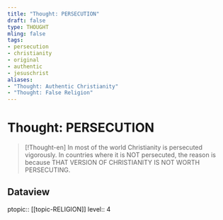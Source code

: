 ```yaml
---
title: "Thought: PERSECUTION"
draft: false
type: THOUGHT
mling: false
tags:
- persecution
- christianity
- original
- authentic
- jesuschrist
aliases:
- "Thought: Authentic Christianity"
- "Thought: False Religion"
---
```

# Thought: PERSECUTION
> [!Thought-en]
> In most of the world Christianity is persecuted vigorously.
> In countries where it is NOT persecuted, the reason is because THAT VERSION OF CHRISTIANITY IS NOT WORTH PERSECUTING.

## Dataview
ptopic:: [[topic-RELIGION]]
level:: 4

